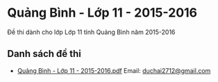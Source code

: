 # Quảng Bình - Lớp 11 - 2015-2016

Đề thi dành cho lớp Lớp 11 tỉnh Quảng Bình năm 2015-2016

## Danh sách đề thi

- [Quảng Bình - Lớp 11 - 2015-2016.pdf](Quảng%20Bình%20-%20Lớp%2011%20-%202015-2016.pdf)
Email: duchai2712@gmail.com

